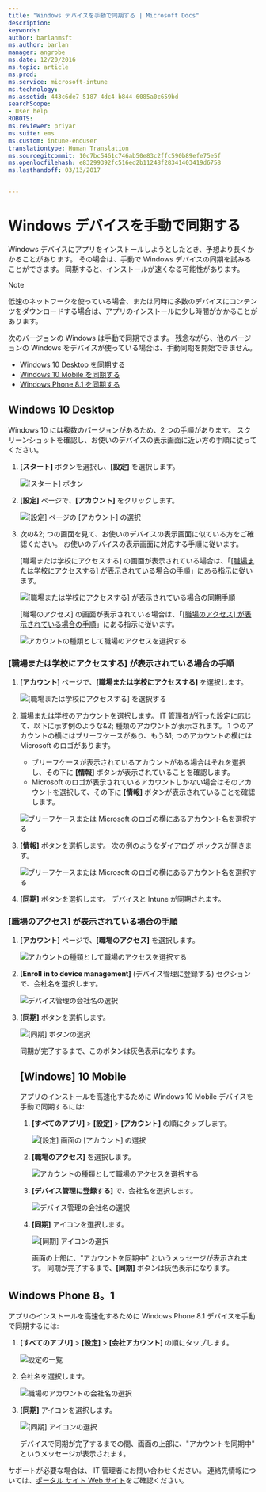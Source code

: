 ```yaml
---
title: "Windows デバイスを手動で同期する | Microsoft Docs"
description: 
keywords: 
author: barlanmsft
ms.author: barlan
manager: angrobe
ms.date: 12/20/2016
ms.topic: article
ms.prod: 
ms.service: microsoft-intune
ms.technology: 
ms.assetid: 443c6de7-5187-4dc4-b844-6085a0c659bd
searchScope:
- User help
ROBOTS: 
ms.reviewer: priyar
ms.suite: ems
ms.custom: intune-enduser
translationtype: Human Translation
ms.sourcegitcommit: 10c7bc5461c746ab50e83c2ffc590b89efe75e5f
ms.openlocfilehash: e83299392fc516ed2b11248f28341403419d6758
ms.lasthandoff: 03/13/2017


---
```


# <a name="sync-your-windows-device-manually"></a>Windows デバイスを手動で同期する

Windows デバイスにアプリをインストールしようとしたとき、予想より長くかかることがあります。 その場合は、手動で Windows デバイスの同期を試みることができます。 同期すると、インストールが速くなる可能性があります。

> [!Note]
> 低速のネットワークを使っている場合、または同時に多数のデバイスにコンテンツをダウンロードする場合は、アプリのインストールに少し時間がかかることがあります。

次のバージョンの Windows は手動で同期できます。 残念ながら、他のバージョンの Windows をデバイスが使っている場合は、手動同期を開始できません。

* [Windows 10 Desktop を同期する](#windows-10-desktop)
* [Windows 10 Mobile を同期する](#windows-10-mobile)
* [Windows Phone 8.1 を同期する](#windows-phone-81)

## <a name="windows-10-desktop"></a>Windows 10 Desktop
Windows 10 には複数のバージョンがあるため、2 つの手順があります。 スクリーンショットを確認し、お使いのデバイスの表示画面に近い方の手順に従ってください。

1. **[スタート]** ボタンを選択し、**[設定]** を選択します。

    ![[スタート] ボタン](./media/win10pc-sync-1-start-button.png)

2. **[設定]** ページで、**[アカウント]** をクリックします。

    ![[設定] ページの [アカウント] の選択](./media/win10pc-sync-2-settings-accounts.png)

3. 次の&2; つの画面を見て、お使いのデバイスの表示画面に似ている方をご確認ください。 お使いのデバイスの表示画面に対応する手順に従います。

    [職場または学校にアクセスする] の画面が表示されている場合は、「[[職場または学校にアクセスする] が表示されている場合の手順](#steps-to-follow-if-you-see-access-work-or-school)」にある指示に従います。

    ![[職場または学校にアクセスする] が表示されている場合の同期手順](./media/w10-enroll-rs1-connect-to-work-or-school.png)

    [職場のアクセス] の画面が表示されている場合は、「[[職場のアクセス] が表示されている場合の手順](#steps-to-follow-if-you-see-work-access)」にある指示に従います。

    ![アカウントの種類として職場のアクセスを選択する](./media/win10pc-sync-3-work-access.png)

### <a name="steps-to-follow-if-you-see-access-work-or-school"></a>[職場または学校にアクセスする] が表示されている場合の手順

1. **[アカウント]** ページで、**[職場または学校にアクセスする]** を選択します。

    ![[職場または学校にアクセスする] を選択する](./media/w10-enroll-rs1-connect-to-work-or-school.png)

2. 職場または学校のアカウントを選択します。 IT 管理者が行った設定に応じて、以下に示す例のような&2; 種類のアカウントが表示されます。 1 つのアカウントの横にはブリーフケースがあり、もう&1; つのアカウントの横には Microsoft のロゴがあります。

    - ブリーフケースが表示されているアカウントがある場合はそれを選択し、その下に **[情報]** ボタンが表示されていることを確認します。
    - Microsoft のロゴが表示されているアカウントしかない場合はそのアカウントを選択して、その下に **[情報]** ボタンが表示されていることを確認します。

    ![ブリーフケースまたは Microsoft のロゴの横にあるアカウント名を選択する](./media/win10pc-rs1-sync-info-button.png)

3. **[情報]** ボタンを選択します。 次の例のようなダイアログ ボックスが開きます。

    ![ブリーフケースまたは Microsoft のロゴの横にあるアカウント名を選択する](./media/win10pc-rs1-sync-button.png)

4. **[同期]** ボタンを選択します。 デバイスと Intune が同期されます。

### <a name="steps-to-follow-if-you-see-work-access"></a>[職場のアクセス] が表示されている場合の手順

1. **[アカウント]** ページで、**[職場のアクセス]** を選択します。

    ![アカウントの種類として職場のアクセスを選択する](./media/win10pc-sync-3-work-access.png)

2. **[Enroll in to device management]** (デバイス管理に登録する) セクションで、会社名を選択します。

    ![デバイス管理の会社名の選択](./media/win10pc-sync-4-tap-com-name.png)

3. **[同期]** ボタンを選択します。

    ![[同期] ボタンの選択](./media/win10pc-sync-5-tap-sync.png)

   同期が完了するまで、このボタンは灰色表示になります。

   ## <a name="windows-10-mobile"></a>[Windows] 10 Mobile
   アプリのインストールを高速化するために Windows 10 Mobile デバイスを手動で同期するには:

   1. **[すべてのアプリ]** > **[設定]** > **[アカウント]** の順にタップします。

       ![[設定] 画面の [アカウント] の選択](./media/win10m-sync-1-settings-accounts.png)

   2. **[職場のアクセス]** を選択します。

       ![アカウントの種類として職場のアクセスを選択する](./media/win10m-sync-2-work-access.png)

   3. **[デバイス管理に登録する]** で、会社名を選択します。

       ![デバイス管理の会社名の選択](./media/win10m-sync-3-tap-comp-name.png)

   4. **[同期]** アイコンを選択します。

       ![[同期] アイコンの選択](./media/win10m-sync-4-tap-sync.png)

       画面の上部に、"アカウントを同期中" というメッセージが表示されます。 同期が完了するまで、**[同期]** ボタンは灰色表示になります。

## <a name="windows-phone-81"></a>Windows Phone 8。1
アプリのインストールを高速化するために Windows Phone 8.1 デバイスを手動で同期するには:

1. **[すべてのアプリ]** > **[設定]** > **[会社アカウント]** の順にタップします。

    ![設定の一覧](./media/wp81-1-sync-settings-workplace.png)

2. 会社名を選択します。

    ![職場のアカウントの会社名の選択](./media/wp81-2-sync-tap-compname.png)

3. **[同期]** アイコンを選択します。

    ![[同期] アイコンの選択](./media/wp81-3-sync-tap-sync-button.png)

   デバイスで同期が完了するまでの間、画面の上部に、"アカウントを同期中" というメッセージが表示されます。

サポートが必要な場合は、 IT 管理者にお問い合わせください。 連絡先情報については、[ポータル サイト Web サイト](http://portal.manage.microsoft.com)をご確認ください。

